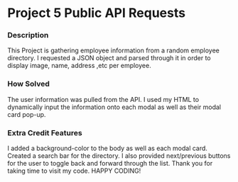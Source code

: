 # Project 5 Public API Requests
 

### Description 

This Project is gathering employee information from a random employee directory. I requested a JSON object and parsed 
through it in order to display image, name, address ,etc per employee.


### How Solved

The user information was pulled from the API. I used my HTML to dynamically input the information onto each modal as 
well as their modal card pop-up.



### Extra Credit Features

I added a background-color to the body as well as each modal card. Created a search bar for the directory. I also provided next/previous buttons for the user to toggle back and forward through the list.
Thank you for taking time to visit my code. HAPPY CODING!
